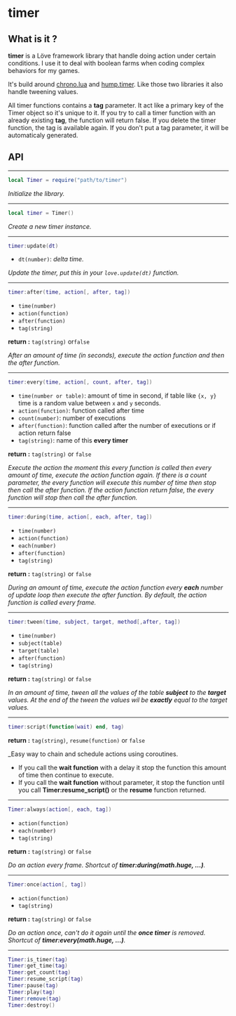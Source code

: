 # timer

## What is it ?
**timer** is a Löve framework library that handle doing action under certain conditions.
I use it to deal with boolean farms when coding complex behaviors for my games.

It's build around [chrono.lua](https://github.com/adnzzzzZ/chrono) and [hump.timer](https://github.com/vrld/hump/blob/master/timer.lua).
Like those two libraries it also handle tweening values.

All timer functions contains a **tag** parameter. It act like a primary key of the Timer object so it's unique to it. If you try to call a timer function with an already existing **tag**, the function will return false. If you delete the timer function, the tag is available again. If you don't put a tag parameter, it will be automaticaly generated.

## API
---
```lua
local Timer = require("path/to/timer")
```

_Initialize the library._

---
```lua
local timer = Timer()
```

_Create a new timer instance._

---
```lua
timer:update(dt)
```
  - `dt(number)`: _delta time._

_Update the timer, put this in your `love.update(dt)` function._

---
```lua
timer:after(time, action[, after, tag])
```
  - `time(number)`
  - `action(function)`
  - `after(function)`
  - `tag(string)`
  
 **return :** `tag(string)` or`false`

_After an amount of time (in seconds), execute the action function and then the after function._

---
```lua
timer:every(time, action[, count, after, tag])
```
  - `time(number or table)`: amount of time in second, if table like `{x, y}` time is a random value between `x` and `y` seconds. 
  - `action(function)`: function called after time
  - `count(number)`: number of executions
  - `after(function)`: function called after the number of executions or if action return false
  - `tag(string)`: name of this **every timer**
  
**return :** `tag(string)` or `false`

_Execute the action the moment this every function is called then every amount of time, execute the action function again.
If there is a count parameter, the every function will execute this number of time then stop then call the after function.
If the action function return false, the every function will stop then call the after function._

---
```lua
timer:during(time, action[, each, after, tag])
```
  - `time(number)`
  - `action(function)`
  - `each(number)`
  - `after(function)`
  - `tag(string)`
  
**return :** `tag(string)` or `false`

_During an amount of time, execute the action function every **each** number of update loop then execute the after function. 
By default, the action function is called every frame._

---
```lua
timer:tween(time, subject, target, method[,after, tag])
```
  - `time(number)`
  - `subject(table)`
  - `target(table)`
  - `after(function)`
  - `tag(string)`
   
**return :** `tag(string)` or `false`
  
_In an amount of time, tween all the values of the table **subject** to the **target** values.
At the end of the tween the values wil be **exactly** equal to the target values._
 
---
```lua
timer:script(function(wait) end, tag)
```

 **return :** `tag(string)`, `resume(function)` or `false`
 
_Easy way to chain and schedule actions using coroutines. 
- If you call the **wait function** with a delay it stop the function this amount of time then continue to execute.
- If you call the **wait function** without parameter, it stop the function until you call **Timer:resume_script()** or the **resume** function returned.
 
 ---
```lua
Timer:always(action[, each, tag])
```
  - `action(function)`
  - `each(number)`
  - `tag(string)`
  
**return :** `tag(string)` or `false`

_Do an action every frame. Shortcut of **timer:during(math.huge, ...)**._

---
```lua
Timer:once(action[, tag])
```
  - `action(function)`
  - `tag(string)`

**return :** `tag(string)` or `false`

_Do an action once, can't do it again until the **once timer** is removed. Shortcut of **timer:every(math.huge, ...)**._

---
```lua
Timer:is_timer(tag)
Timer:get_time(tag)
Timer:get_count(tag)
Timer:resume_script(tag)
Timer:pause(tag)
Timer:play(tag)
Timer:remove(tag)
Timer:destroy()
```
